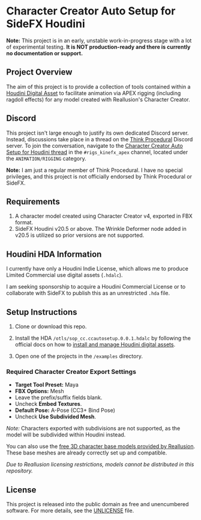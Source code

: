 # Character Creator Auto Setup for SideFX Houdini

**Note:** This project is in an early, unstable work-in-progress stage with a
lot of experimental testing. **It is NOT production-ready and there is currently
no documentation or support.**

## Project Overview

The aim of this project is to provide a collection of tools contained within a
[Houdini Digital Asset](https://www.sidefx.com/docs/houdini/assets/intro) to
facilitate animation via APEX rigging (including ragdoll effects) for any model
created with Reallusion's Character Creator.

## Discord

This project isn't large enough to justify its own dedicated Discord server.
Instead, discussions take place in a thread on the [Think Procedural](https://thinkprocedural.com/)
Discord server. To join the conversation, navigate to the [Character Creator Auto Setup for Houdini thread](https://discord.com/channels/230123485668573184/1275123376385429556)
in the `#rigs_kinefx_apex` channel, located under the `ANIMATION/RIGGING`
category.

**Note:** I am just a regular member of Think Procedural. I have no special
privileges, and this project is not officially endorsed by Think Procedural or
SideFX.

## Requirements

1. A character model created using Character Creator v4, exported in FBX format.
2. SideFX Houdini v20.5 or above. The Wrinkle Deformer node added in v20.5 is
   utilized so prior versions are not supported.

## Houdini HDA Information

I currently have only a Houdini Indie License, which allows me to produce
Limited Commercial use digital assets (`.hdalc`).

I am seeking sponsorship to acquire a Houdini Commercial License or to
collaborate with SideFX to publish this as an unrestricted `.hda` file.

## Setup Instructions

1. Clone or download this repo.

2. Install the HDA `/otls/sop_cc.ccautosetup.0.0.1.hdalc` by following the
   official docs on how to [install and manage Houdini digital assets](https://www.sidefx.com/docs/houdini/assets/install.html).

3. Open one of the projects in the `/examples` directory.

### Required Character Creator Export Settings

- **Target Tool Preset:** Maya
- **FBX Options:** Mesh
- Leave the prefix/suffix fields blank.
- Uncheck **Embed Textures**.
- **Default Pose:** A-Pose (CC3+ Bind Pose)
- Uncheck **Use Subdivided Mesh**.

_Note:_ Characters exported with subdivisions are not supported, as the model
will be subdivided within Houdini instead.

You can also use the [free 3D character base models provided by Reallusion](https://www.reallusion.com/character-creator/free-3d-character-base.html).
These base meshes are already correctly set up and compatible.

_Due to Reallusion licensing restrictions, models cannot be distributed in this
repository._

## License

This project is released into the public domain as free and unencumbered
software. For more details, see the [UNLICENSE](./UNLICENSE) file.
